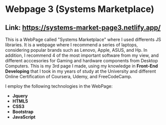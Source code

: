 # Webpage 3 (Systems Marketplace)

## Link: https://systems-market-page3.netlify.app/

This is a WebPage called "Systems Marketplace" where I used differents JS libraries. It is a webpage where I recommend a series of laptops, considering popular brands such as Lenovo, Apple, ASUS, and Hp. In addition, I recommend 4 of the most important software from my view, and different acccesories for Gaming and hardware components from Desktop Computers. This is my 3rd page I made, using my knowledge in **Front-End Developing** that I took in my years of study at the University and different Online Certification of Coursera, Udemy, and FreeCodeCamp.

I employ the following technologies in the WebPage:

* **Jquery**
* **HTML5**
* **CSS3**
* **Bootstrap**
* **JavaScript**
